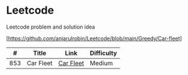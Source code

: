 # Leetcode
Leetcode problem and solution idea

[https://github.com/anjarulrobin/Leetcode/blob/main/Greedy/Car-fleet]

| # | Title | Link	| Difficulty |
| ------------- | ------------- | ------------- | ------------- |
| 853 |	Car Fleet | [Car Fleet](https://leetcode.com/problems/car-fleet/) | Medium |
